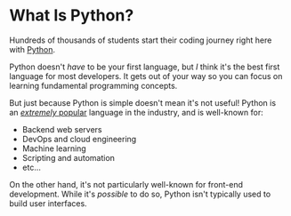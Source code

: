 # What Is Python?

Hundreds of thousands of students start their coding journey right here with [Python](https://www.python.org/).

Python doesn't _have_ to be your first language, but _I_ think it's the best first language for most developers. It gets out of your way so you can focus on learning fundamental programming concepts.

But just because Python is simple doesn't mean it's not useful! Python is an [_extremely_ popular](https://survey.stackoverflow.co/2024/technology) language in the industry, and is well-known for:

- Backend web servers
- DevOps and cloud engineering
- Machine learning
- Scripting and automation
- etc...

On the other hand, it's not particularly well-known for front-end development. While it's _possible_ to do so, Python isn't typically used to build user interfaces.